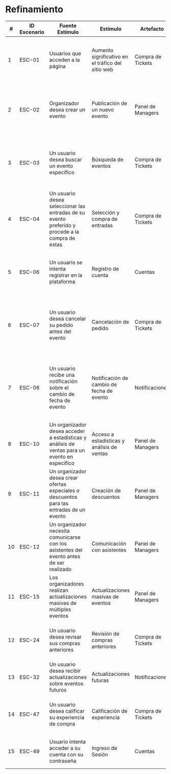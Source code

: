 # Refinamiento

| #   | ID Escenario    | Fuente Estímulo                               | Estímulo                                             | Artefacto          | Entorno              | Respuesta                                                                                     | Medida de Respuesta                                                         | Comentario                                                                                      |
|-----|-------|-----------------------------------------------|-------------------------------------------------------|--------------------|----------------------|-----------------------------------------------------------------------------------------------|-----------------------------------------------------------------------------|-------------------------------------------------------------------------------------------------|
| 1   | ESC-01| Usuarios que acceden a la página              | Aumento significativo en el tráfico del sitio web     | Compra de Tickets  | Momento de alta demanda| El sistema se ajusta para manejar el aumento en la carga sin degradar el rendimiento           | Tiempo de respuesta del servidor < 5 segundos, sin caídas en el servicio  | Uso de autoescalado en la nube para manejar el tráfico elevado                                   |
| 2   | ESC-02| Organizador desea crear un evento             | Publicación de un nuevo evento                        | Panel de Managers  | Durante la operación normal | El sistema muestra una interfaz intuitiva y sencilla para el ingreso de información del evento | Tiempo promedio para completar el formulario de creación de evento < 5 minutos | El sistema admite subir imágenes o videos promocionales                                          |
| 3   | ESC-03| Un usuario desea buscar un evento específico  | Búsqueda de eventos                                   | Compra de Tickets  | Durante la operación normal | El sistema muestra resultados relevantes y precisos, con filtros para refinar la búsqueda       | Resultados mostrados en < 3 segundos                                         |                                                                                                 |
| 4   | ESC-04| Un usuario desea seleccionar las entradas de su evento preferido y procede a la compra de estas | Selección y compra de entradas              | Compra de Tickets  | Durante la operación normal | El sistema ofrece diferentes métodos de pago, proceso de pago seguro y confirmaciones adecuadas | Tasa de éxito de pagos > 99%, Tiempo de procesamiento de pago < 5 segundos  | Cumplimiento de los estándares PCI-DSS para seguridad de pago                                      |
| 5   | ESC-06| Un usuario se intenta registrar en la plataforma | Registro de cuenta                                   | Cuentas            | Durante la operación normal | El sistema registra al usuario correctamente y envía un correo de confirmación                   | Tasa de éxito de registro > 99%, Tiempo de envío del correo de confirmación < 1 minuto |                                                                                                 |
| 6   | ESC-07| Un usuario desea cancelar su pedido antes del evento | Cancelación de pedido                             | Compra de Tickets  | Durante la operación normal | El sistema permite la cancelación (con reembolso si aplica) y actualiza el estado del pedido    | Tiempo de procesamiento de cancelaciones < 5 minutos                         |                                                                                                 |
| 7   | ESC-08| Un usuario recibe una notificación sobre el cambio de fecha de evento | Notificación de cambio de fecha de evento | Notificaciones     | Durante la operación normal | El sistema ofrece opciones para asistir al evento reprogramado, solicitar un reembolso o cambiar las entradas | Tasa de interacción con la notificación > 95%, Tiempo de procesamiento de solicitudes < 24 horas |                                                                                                 |
| 8   | ESC-10| Un organizador desea acceder a estadísticas y análisis de ventas para un evento en específico | Acceso a estadísticas y análisis de ventas | Panel de Managers  | Durante la operación normal | El sistema proporciona informes detallados sobre la venta de entradas y otros datos             | Tiempo para generar informes < 1 minuto                                      |                                                                                                 |
| 9   | ESC-11| Un organizador desea crear ofertas especiales o descuentos para las entradas de un evento | Creación de descuentos                            | Panel de Managers  | Durante la operación normal | Se proporcionan herramientas para configurar y gestionar promociones, descuentos, etc.          | Tiempo para configurar promociones < 10 minutos                              |                                                                                                 |
| 10  | ESC-12| Un organizador necesita comunicarse con los asistentes del evento antes de ser realizado | Comunicación con asistentes                       | Panel de Managers  | Durante la operación normal | El sistema facilita el envío de notificaciones por correo electrónico                        | Tasa de entrega de correos > 99%, Tiempo de envío < 1 minuto                   |                                                                                                 |
| 11  | ESC-15| Los organizadores realizan actualizaciones masivas de múltiples eventos | Actualizaciones masivas de eventos                | Panel de Managers  | Durante la operación normal | El sistema procesa grandes volúmenes de datos y actualiza la información                      | Tiempo de actualización < 10 minutos                                           |                                                                                                 |
| 12  | ESC-24| Un usuario desea revisar sus compras anteriores | Revisión de compras anteriores                      | Compra de Tickets  | Durante la operación normal | El sistema muestra el historial de compras en cualquier momento                                | Tiempo de acceso al historial < 3 segundos                                    |                                                                                                 |
| 13  | ESC-32| Un usuario desea recibir actualizaciones sobre eventos futuros | Actualizaciones futuras                            | Notificaciones     | Durante la operación normal | El sistema permite suscribirse a notificaciones y boletines                                    | Tasa de interacción con la notificación > 95%                                  |                                                                                                 |
| 14  | ESC-47| Un usuario desea calificar su experiencia de compra | Calificación de experiencia                        | Compra de Tickets  | Durante la operación normal | El sistema solicita una calificación y comentarios al final de la compra                       | Calificación promedio >= 3 de 5 estrellas                                       |                                                                                                 |
| 15  | ESC-49| Usuario intenta acceder a su cuenta con su contraseña | Ingreso de Sesión                                  | Cuentas            | Durante la operación normal | La contraseña se envía cifrada y se valida la autenticación                                      | Validación de la autenticación en menos de 2 segundos                          |                                                                                                 |
